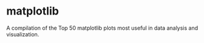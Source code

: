 # matplotlib
A compilation of the Top 50 matplotlib plots most useful in data analysis and visualization.
